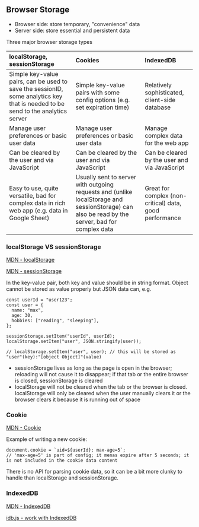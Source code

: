 ## Browser Storage

- Browser side: store temporary, "convenience" data
- Server side: store essential and persistent data

Three major browser storage types

| localStorage, sessionStorage                  | Cookies                                        | IndexedDB                                     |
|:----------------------------------------------|:-----------------------------------------------|:----------------------------------------------|
| Simple key-value pairs, can be used to save the sessionID, some analytics key that is needed to be send to the analytics server | Simple key-value pairs with some config options (e.g. set expiration time) | Relatively sophisticated, client-side database |
| Manage user preferences or basic user data    | Manage user preferences or basic user data     | Manage complex data for the web app           |
| Can be cleared by the user and via JavaScript | Can be cleared by the user and via JavaScript  | Can be cleared by the user and via JavaScript |
| Easy to use, quite versatile, bad for complex data in rich web app (e.g. data in Google Sheet) | Usually sent to server with outgoing requests and (unlike localStorage and sessionStorage) can also be read by the server, bad for complex data | Great for complex (non-critical) data, good performance |

### localStorage VS sessionStorage

[MDN - localStorage](https://developer.mozilla.org/en-US/docs/Web/API/Window/localStorage)

[MDN - sessionStorage](https://developer.mozilla.org/en-US/docs/Web/API/Window/sessionStorage)

In the key-value pair, both key and value should be in string format. Object cannot be stored as value properly but JSON data can, e.g.
```
const userId = "user123";
const user = {
  name: "max",
  age: 30,
  hobbies: ["reading", "sleeping"],
};

sessionStorage.setItem("userId", userId);
localStorage.setItem("user", JSON.stringify(user));

// localStorage.setItem("user", user); // this will be stored as "user"(key):"[object Object]"(value)
```


- sessionStorage lives as long as the page is open in the browser; reloading will not cause it to disappear; if that tab or the entire browser is closed, sessionStorage is cleared
- localStorage will not be cleared when the tab or the browser is closed. localStorage will only be cleared when the user manually clears it or the browser clears it because it is running out of space 

### Cookie

[MDN - Cookie](https://developer.mozilla.org/en-US/docs/Web/API/Document/cookie)

Example of writing a new cookie:
```
document.cookie = `uid=${userId}; max-age=5`; 
// 'max-age=5' is part of config; it menas expire after 5 seconds; it is not included in the cookie data content
```

There is no API for parsing cookie data, so it can be a bit more clunky to handle than localStorage and sessionStorage.

### IndexedDB

[MDN - IndexedDB](https://developer.mozilla.org/en-US/docs/Web/API/IndexedDB_API/Using_IndexedDB)

[idb.js - work with IndexedDB](https://github.com/jakearchibald/idb)
